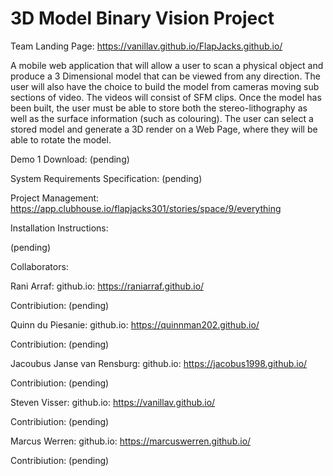 # 3D Model Binary Vision Project

Team Landing Page: https://vanillav.github.io/FlapJacks.github.io/

A mobile web application that will allow a user to scan a physical object and produce a 3 Dimensional model that can be viewed from any direction. The user will also have the choice to build the model from cameras moving sub sections of video. The videos will consist of SFM clips. Once the model has been built, the user must be able to store both the stereo-lithography as well as the surface information (such as colouring). The user can select a stored model and generate a 3D render on a Web Page, where they will be able to rotate the model.

Demo 1 Download: (pending)

System Requirements Specification: (pending)

Project Management: https://app.clubhouse.io/flapjacks301/stories/space/9/everything

Installation Instructions:

(pending)

Collaborators:

Rani Arraf:
  github.io: https://raniarraf.github.io/
  
  Contribiution: (pending)

Quinn du Piesanie:
  github.io: https://quinnman202.github.io/
  
  Contribiution: (pending)

Jacoubus Janse van Rensburg:
  github.io: https://jacobus1998.github.io/
  
  Contribiution: (pending)

Steven Visser:
  github.io: https://vanillav.github.io/
  
  Contribiution: (pending)

Marcus Werren:
  github.io: https://marcuswerren.github.io/
  
  Contribiution: (pending)

